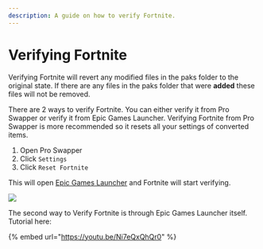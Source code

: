 ```yaml
---
description: A guide on how to verify Fortnite.
---
```


# Verifying Fortnite

Verifying Fortnite will revert any modified files in the paks folder to the original state. If there are any files in the paks folder that were **added** these files will not be removed.

There are 2 ways to verify Fortnite. You can either verify it from Pro Swapper or verify it from Epic Games Launcher. Verifying Fortnite from Pro Swapper is more recommended so it resets all your settings of converted items.

1. Open Pro Swapper
2. Click `Settings`
3. Click `Reset Fortnite`

This will open [Epic Games Launcher](https://www.epicgames.com/store/en-US/download) and Fortnite will start verifying.

![](../.gitbook/assets/Pro\_Swapper\_\(2\)\_sCSdx3uyDF.png)

The second way to Verify Fortnite is through Epic Games Launcher itself. Tutorial here:

{% embed url="https://youtu.be/Ni7eQxQhQr0" %}
